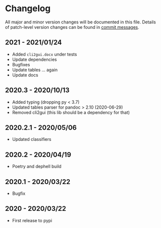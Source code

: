 # Changelog
All major and minor version changes will be documented in this file. Details of
patch-level version changes can be found in [commit messages](../../commits/master).

## 2021 - 2021/01/24
- Added `cli2gui.docx` under tests
- Update dependencies
- Bugfixes
- Update tables ... again
- Update docs

## 2020.3 - 2020/10/13
- Added typing (dropping py < 3.7)
- Updated tables parser for pandoc > 2.10 (2020-06-29)
- Removed cli2gui (this lib should be a dependency for that)

## 2020.2.1 - 2020/05/06
- Updated classifiers

## 2020.2 - 2020/04/19
- Poetry and dephell build

## 2020.1 - 2020/03/22
- Bugfix

## 2020 - 2020/03/22
- First release to pypi
